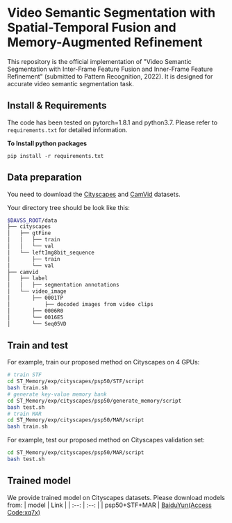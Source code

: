 # Video Semantic Segmentation with Spatial-Temporal Fusion and Memory-Augmented Refinement
This repository is the official implementation of "Video Semantic Segmentation with Inter-Frame Feature Fusion and Inner-Frame Feature Refinement" (submitted to Pattern Recognition, 2022). It is designed for accurate video semantic segmentation task.

## Install & Requirements
The code has been tested on pytorch=1.8.1 and python3.7. Please refer to `requirements.txt` for detailed information.

**To Install python packages**
```
pip install -r requirements.txt
```
## Data preparation
You need to download the [Cityscapes](https://www.cityscapes-dataset.com/) and [CamVid](http://mi.eng.cam.ac.uk/research/projects/VideoRec/CamVid/) datasets.

Your directory tree should be look like this:
````bash
$DAVSS_ROOT/data
├── cityscapes
│   ├── gtFine
│   │   ├── train
│   │   └── val
│   └── leftImg8bit_sequence
│       ├── train
│       └── val
├── camvid
│   ├── label
│   │   ├── segmentation annotations
│   └── video_image
│       ├── 0001TP
│           ├── decoded images from video clips
│       ├── 0006R0
│       └── 0016E5
│       └── Seq05VD
````
## Train and test
For example, train our proposed method on Cityscapes on 4 GPUs:
````bash
# train STF
cd ST_Memory/exp/cityscapes/psp50/STF/script
bash train.sh
# generate key-value memory bank
cd ST_Memory/exp/cityscapes/psp50/generate_memory/script
bash test.sh
# train MAR
cd ST_Memory/exp/cityscapes/psp50/MAR/script
bash train.sh
````

For example, test our proposed method on Cityscapes validation set:
````bash
cd ST_Memory/exp/cityscapes/psp50/MAR/script
bash test.sh
````

## Trained model
We provide trained model on Cityscapes datasets. Please download models from:
| model | Link |
| :--: | :--: |
| psp50+STF+MAR | [BaiduYun(Access Code:xq7x)](https://pan.baidu.com/s/1uFVitsS47oq58Z3RAiCQrQ)

